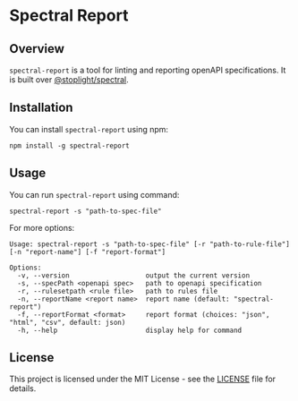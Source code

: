 # Spectral Report

## Overview

`spectral-report` is a tool for linting and reporting openAPI specifications. It is built over [@stoplight/spectral](https://stoplight.io/open-source/spectral/).

## Installation

You can install `spectral-report` using npm:

```
npm install -g spectral-report
```

## Usage

You can run `spectral-report` using command:

```
spectral-report -s "path-to-spec-file"
```

For more options:

```
Usage: spectral-report -s "path-to-spec-file" [-r "path-to-rule-file"] [-n "report-name"] [-f "report-format"]

Options:
  -v, --version                   output the current version
  -s, --specPath <openapi spec>   path to openapi specification
  -r, --rulesetpath <rule file>   path to rules file
  -n, --reportName <report name>  report name (default: "spectral-report")
  -f, --reportFormat <format>     report format (choices: "json", "html", "csv", default: json)
  -h, --help                      display help for command
  ```

  ## License

  This project is licensed under the MIT License - see the [LICENSE](./LICENSE) file for details.
  